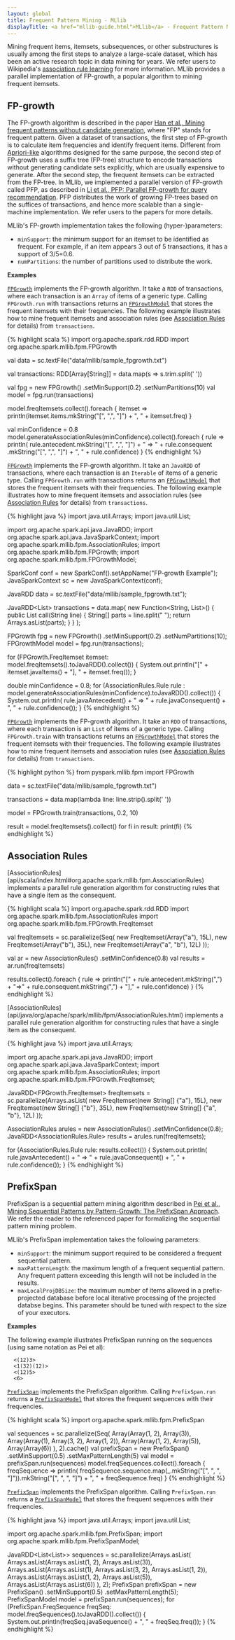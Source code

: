 ```yaml
---
layout: global
title: Frequent Pattern Mining - MLlib
displayTitle: <a href="mllib-guide.html">MLlib</a> - Frequent Pattern Mining
---
```


Mining frequent items, itemsets, subsequences, or other substructures is usually among the
first steps to analyze a large-scale dataset, which has been an active research topic in
data mining for years.
We refer users to Wikipedia's [association rule learning](http://en.wikipedia.org/wiki/Association_rule_learning)
for more information.
MLlib provides a parallel implementation of FP-growth,
a popular algorithm to mining frequent itemsets.

## FP-growth

The FP-growth algorithm is described in the paper
[Han et al., Mining frequent patterns without candidate generation](http://dx.doi.org/10.1145/335191.335372),
where "FP" stands for frequent pattern.
Given a dataset of transactions, the first step of FP-growth is to calculate item frequencies and identify frequent items.
Different from [Apriori-like](http://en.wikipedia.org/wiki/Apriori_algorithm) algorithms designed for the same purpose,
the second step of FP-growth uses a suffix tree (FP-tree) structure to encode transactions without generating candidate sets
explicitly, which are usually expensive to generate.
After the second step, the frequent itemsets can be extracted from the FP-tree.
In MLlib, we implemented a parallel version of FP-growth called PFP,
as described in [Li et al., PFP: Parallel FP-growth for query recommendation](http://dx.doi.org/10.1145/1454008.1454027).
PFP distributes the work of growing FP-trees based on the suffices of transactions,
and hence more scalable than a single-machine implementation.
We refer users to the papers for more details.

MLlib's FP-growth implementation takes the following (hyper-)parameters:

* `minSupport`: the minimum support for an itemset to be identified as frequent.
  For example, if an item appears 3 out of 5 transactions, it has a support of 3/5=0.6.
* `numPartitions`: the number of partitions used to distribute the work.

**Examples**

<div class="codetabs">
<div data-lang="scala" markdown="1">

[`FPGrowth`](api/scala/index.html#org.apache.spark.mllib.fpm.FPGrowth) implements the
FP-growth algorithm.
It take a `RDD` of transactions, where each transaction is an `Array` of items of a generic type.
Calling `FPGrowth.run` with transactions returns an
[`FPGrowthModel`](api/scala/index.html#org.apache.spark.mllib.fpm.FPGrowthModel)
that stores the frequent itemsets with their frequencies.  The following
example illustrates how to mine frequent itemsets and association rules
(see [Association
Rules](mllib-frequent-pattern-mining.html#association-rules) for
details) from `transactions`.


{% highlight scala %}
import org.apache.spark.rdd.RDD
import org.apache.spark.mllib.fpm.FPGrowth

val data = sc.textFile("data/mllib/sample_fpgrowth.txt")

val transactions: RDD[Array[String]] = data.map(s => s.trim.split(' '))

val fpg = new FPGrowth()
  .setMinSupport(0.2)
  .setNumPartitions(10)
val model = fpg.run(transactions)

model.freqItemsets.collect().foreach { itemset =>
  println(itemset.items.mkString("[", ",", "]") + ", " + itemset.freq)
}

val minConfidence = 0.8
model.generateAssociationRules(minConfidence).collect().foreach { rule =>
  println(
    rule.antecedent.mkString("[", ",", "]")
      + " => " + rule.consequent .mkString("[", ",", "]")
      + ", " + rule.confidence)
}
{% endhighlight %}

</div>

<div data-lang="java" markdown="1">

[`FPGrowth`](api/java/org/apache/spark/mllib/fpm/FPGrowth.html) implements the
FP-growth algorithm.
It take an `JavaRDD` of transactions, where each transaction is an `Iterable` of items of a generic type.
Calling `FPGrowth.run` with transactions returns an
[`FPGrowthModel`](api/java/org/apache/spark/mllib/fpm/FPGrowthModel.html)
that stores the frequent itemsets with their frequencies.  The following
example illustrates how to mine frequent itemsets and association rules
(see [Association
Rules](mllib-frequent-pattern-mining.html#association-rules) for
details) from `transactions`.

{% highlight java %}
import java.util.Arrays;
import java.util.List;

import org.apache.spark.api.java.JavaRDD;
import org.apache.spark.api.java.JavaSparkContext;
import org.apache.spark.mllib.fpm.AssociationRules;
import org.apache.spark.mllib.fpm.FPGrowth;
import org.apache.spark.mllib.fpm.FPGrowthModel;

SparkConf conf = new SparkConf().setAppName("FP-growth Example");
JavaSparkContext sc = new JavaSparkContext(conf);

JavaRDD<String> data = sc.textFile("data/mllib/sample_fpgrowth.txt");

JavaRDD<List<String>> transactions = data.map(
  new Function<String, List<String>>() {
    public List<String> call(String line) {
      String[] parts = line.split(" ");
      return Arrays.asList(parts);
    }
  }
);

FPGrowth fpg = new FPGrowth()
  .setMinSupport(0.2)
  .setNumPartitions(10);
FPGrowthModel<String> model = fpg.run(transactions);

for (FPGrowth.FreqItemset<String> itemset: model.freqItemsets().toJavaRDD().collect()) {
  System.out.println("[" + itemset.javaItems() + "], " + itemset.freq());
}

double minConfidence = 0.8;
for (AssociationRules.Rule<String> rule
    : model.generateAssociationRules(minConfidence).toJavaRDD().collect()) {
  System.out.println(
    rule.javaAntecedent() + " => " + rule.javaConsequent() + ", " + rule.confidence());
}
{% endhighlight %}

</div>

<div data-lang="python" markdown="1">

[`FPGrowth`](api/python/pyspark.mllib.html#pyspark.mllib.fpm.FPGrowth) implements the
FP-growth algorithm.
It take an `RDD` of transactions, where each transaction is an `List` of items of a generic type.
Calling `FPGrowth.train` with transactions returns an
[`FPGrowthModel`](api/python/pyspark.mllib.html#pyspark.mllib.fpm.FPGrowthModel)
that stores the frequent itemsets with their frequencies. The following
example illustrates how to mine frequent itemsets and association rules
(see [Association
Rules](mllib-frequent-pattern-mining.html#association-rules) for
details) from `transactions`.

{% highlight python %}
from pyspark.mllib.fpm import FPGrowth

data = sc.textFile("data/mllib/sample_fpgrowth.txt")

transactions = data.map(lambda line: line.strip().split(' '))

model = FPGrowth.train(transactions, 0.2, 10)

result = model.freqItemsets().collect()
for fi in result:
    print(fi)
{% endhighlight %}

</div>

</div>

## Association Rules

<div class="codetabs">
<div data-lang="scala" markdown="1">
[AssociationRules](api/scala/index.html#org.apache.spark.mllib.fpm.AssociationRules)
implements a parallel rule generation algorithm for constructing rules
that have a single item as the consequent.

{% highlight scala %}
import org.apache.spark.rdd.RDD
import org.apache.spark.mllib.fpm.AssociationRules
import org.apache.spark.mllib.fpm.FPGrowth.FreqItemset

val freqItemsets = sc.parallelize(Seq(
  new FreqItemset(Array("a"), 15L),
  new FreqItemset(Array("b"), 35L),
  new FreqItemset(Array("a", "b"), 12L)
));

val ar = new AssociationRules()
  .setMinConfidence(0.8)
val results = ar.run(freqItemsets)

results.collect().foreach { rule =>
  println("[" + rule.antecedent.mkString(",")
    + "=>"
    + rule.consequent.mkString(",") + "]," + rule.confidence)
}
{% endhighlight %}

</div>

<div data-lang="java" markdown="1">
[AssociationRules](api/java/org/apache/spark/mllib/fpm/AssociationRules.html)
implements a parallel rule generation algorithm for constructing rules
that have a single item as the consequent.

{% highlight java %}
import java.util.Arrays;

import org.apache.spark.api.java.JavaRDD;
import org.apache.spark.api.java.JavaSparkContext;
import org.apache.spark.mllib.fpm.AssociationRules;
import org.apache.spark.mllib.fpm.FPGrowth.FreqItemset;

JavaRDD<FPGrowth.FreqItemset<String>> freqItemsets = sc.parallelize(Arrays.asList(
  new FreqItemset<String>(new String[] {"a"}, 15L),
  new FreqItemset<String>(new String[] {"b"}, 35L),
  new FreqItemset<String>(new String[] {"a", "b"}, 12L)
));

AssociationRules arules = new AssociationRules()
  .setMinConfidence(0.8);
JavaRDD<AssociationRules.Rule<String>> results = arules.run(freqItemsets);

for (AssociationRules.Rule<String> rule: results.collect()) {
  System.out.println(
    rule.javaAntecedent() + " => " + rule.javaConsequent() + ", " + rule.confidence());
}
{% endhighlight %}

</div>
</div>

## PrefixSpan

PrefixSpan is a sequential pattern mining algorithm described in
[Pei et al., Mining Sequential Patterns by Pattern-Growth: The
PrefixSpan Approach](http://dx.doi.org/10.1109%2FTKDE.2004.77). We refer
the reader to the referenced paper for formalizing the sequential
pattern mining problem.

MLlib's PrefixSpan implementation takes the following parameters:

* `minSupport`: the minimum support required to be considered a frequent
  sequential pattern.
* `maxPatternLength`: the maximum length of a frequent sequential
  pattern. Any frequent pattern exceeding this length will not be
  included in the results.
* `maxLocalProjDBSize`: the maximum number of items allowed in a
  prefix-projected database before local iterative processing of the
  projected databse begins. This parameter should be tuned with respect
  to the size of your executors.

**Examples**

The following example illustrates PrefixSpan running on the sequences
(using same notation as Pei et al):

~~~
  <(12)3>
  <1(32)(12)>
  <(12)5>
  <6>
~~~

<div class="codetabs">
<div data-lang="scala" markdown="1">

[`PrefixSpan`](api/scala/index.html#org.apache.spark.mllib.fpm.PrefixSpan) implements the
PrefixSpan algorithm.
Calling `PrefixSpan.run` returns a
[`PrefixSpanModel`](api/scala/index.html#org.apache.spark.mllib.fpm.PrefixSpanModel)
that stores the frequent sequences with their frequencies.

{% highlight scala %}
import org.apache.spark.mllib.fpm.PrefixSpan

val sequences = sc.parallelize(Seq(
    Array(Array(1, 2), Array(3)),
    Array(Array(1), Array(3, 2), Array(1, 2)),
    Array(Array(1, 2), Array(5)),
    Array(Array(6))
  ), 2).cache()
val prefixSpan = new PrefixSpan()
  .setMinSupport(0.5)
  .setMaxPatternLength(5)
val model = prefixSpan.run(sequences)
model.freqSequences.collect().foreach { freqSequence =>
println(
  freqSequence.sequence.map(_.mkString("[", ", ", "]")).mkString("[", ", ", "]") + ", " + freqSequence.freq)
}
{% endhighlight %}

</div>

<div data-lang="java" markdown="1">

[`PrefixSpan`](api/java/org/apache/spark/mllib/fpm/PrefixSpan.html) implements the
PrefixSpan algorithm.
Calling `PrefixSpan.run` returns a
[`PrefixSpanModel`](api/java/org/apache/spark/mllib/fpm/PrefixSpanModel.html)
that stores the frequent sequences with their frequencies.

{% highlight java %}
import java.util.Arrays;
import java.util.List;

import org.apache.spark.mllib.fpm.PrefixSpan;
import org.apache.spark.mllib.fpm.PrefixSpanModel;

JavaRDD<List<List<Integer>>> sequences = sc.parallelize(Arrays.asList(
  Arrays.asList(Arrays.asList(1, 2), Arrays.asList(3)),
  Arrays.asList(Arrays.asList(1), Arrays.asList(3, 2), Arrays.asList(1, 2)),
  Arrays.asList(Arrays.asList(1, 2), Arrays.asList(5)),
  Arrays.asList(Arrays.asList(6))
), 2);
PrefixSpan prefixSpan = new PrefixSpan()
  .setMinSupport(0.5)
  .setMaxPatternLength(5);
PrefixSpanModel<Integer> model = prefixSpan.run(sequences);
for (PrefixSpan.FreqSequence<Integer> freqSeq: model.freqSequences().toJavaRDD().collect()) {
  System.out.println(freqSeq.javaSequence() + ", " + freqSeq.freq());
}
{% endhighlight %}

</div>
</div>

